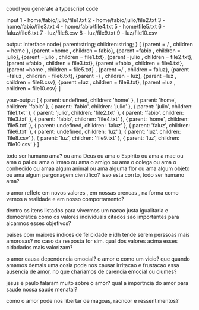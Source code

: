coudl you generate a typescript code

input 
1 - home/fabio/julio/file1.txt
2 - home/fabio/julio/file2.txt
3 - home/fabio/file3.txt
4 - home/fabio/file4.txt
5 - home/file5.txt
6 - faluz/file6.txt
7 - luz/file8.csv
8 - luz/file9.txt
9 - luz/file10.csv

output
interface node{
    parent:string;
    children:string;
}
 [
{parent = /     ,  children = home },
{parent =home   ,  children = fabio},
{parent =fabio  ,  children = julio},
{parent =julio  ,  children = file1.txt},
{parent =julio  ,  children = file2.txt},
{parent =fabio  ,  children = file3.txt},
{parent =fabio  ,  children = file4.txt},
{parent =home   ,  children = file5.txt} ,
{parent =/      ,  children = faluz},
{parent =faluz  ,  children = file6.txt},
{parent =/      ,  children = luz},
{parent =luz    ,  children = file8.csv},
{parent =luz    ,  children = file9.txt},
{parent =luz    ,  children = file10.csv}
]

your-output
[
  { parent: undefined, children: 'home' },
  { parent: 'home', children: 'fabio' },
  { parent: 'fabio', children: 'julio' },
  { parent: 'julio', children: 'file1.txt' },
  { parent: 'julio', children: 'file2.txt' },
  { parent: 'fabio', children: 'file3.txt' },
  { parent: 'fabio', children: 'file4.txt' },
  { parent: 'home', children: 'file5.txt' },
  { parent: undefined, children: 'faluz' },
  { parent: 'faluz', children: 'file6.txt' },
  { parent: undefined, children: 'luz' },
  { parent: 'luz', children: 'file8.csv' },
  { parent: 'luz', children: 'file9.txt' },
  { parent: 'luz', children: 'file10.csv' }
]


todo ser humano ama?
ou ama Deus
ou ama o Espirito
ou ama a mae
ou ama o pai
ou ama o irmao
ou ama o amigo
ou ama o colega
ou ama o conhecido
ou amaa algum animal
ou ama alguma flor
ou ama algum objeto
ou ama algum pergonagem cientifico?
isso esta corrto, todo ser humano ama?

o amor reflete em novos valores , em nossas 
crencas , na forma como vemos a realidade e em nosso comportamento?

dentro os itens listados para vivermos um nacao justa igualitaria e democratica
como os valores individuais citados sao importantes para alcarmos esses objetivos?

paises com maiores indices de felicidade e idh tende serem perssoas mais amorosas?
no caso da resposta for sim. qual dos valores acima esses cidadados mais valorizam?

o amor causa dependencia emocial? o amor e como um vicio? que quando amamos demais uma cosia
pode nos causar irritacao e frustacao essa ausencia de amor, no que chariamos de carencia emocial ou ciumes?

jesus e paulo falaram muito sobre o amor?
qual a importncia do amor para saude nossa saude menatal?

como o amor pode nos libertar de magoas, racncor e ressentimentos?


